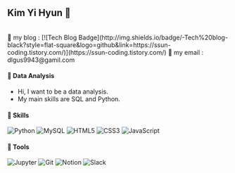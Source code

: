  ## Kim Yi Hyun 💜  
<br/>
📢 my blog :  [![Tech Blog Badge](http://img.shields.io/badge/-Tech%20blog-black?style=flat-square&logo=github&link=https://ssun-coding.tistory.com/)](https://ssun-coding.tistory.com/)  
📧 my email : dlgus9943@gamil.com

#### 💽 Data Analysis
- Hi, I want to be a data analysis.
- My main skills are SQL and Python.

#### 🌈 Skills 
![Python](https://img.shields.io/badge/Python-3776AB.svg?&stype=for-the-badge&logo=Python&logoColor=white)  ![MySQL](https://img.shields.io/badge/MySQL-4479A1.svg?&stype=for-the-badge&logo=MySQL&logoColor=white) ![HTML5](https://img.shields.io/badge/HTM5L-E34F26.svg?&stype=for-the-badge&logo=HTML5&logoColor=white) ![CSS3](https://img.shields.io/badge/CSS3-1572B6.svg?&stype=for-the-badge&logo=CSS3&logoColor=white) ![JavaScript](https://img.shields.io/badge/JavaScript-F7DF1E.svg?&stype=for-the-badge&logo=JavaScript&logoColor=white)  
  
#### 🔎 Tools
![Jupyter](https://img.shields.io/badge/Jupyter-F37626.svg?&stype=for-the-badge&logo=Jupyter&logoColor=white)   ![Git](https://img.shields.io/badge/Git-F05032.svg?&stype=for-the-badge&logo=Git&logoColor=white)  ![Notion](https://img.shields.io/badge/Notion-000000.svg?&stype=for-the-badge&logo=Notion&logoColor=white)  ![Slack](https://img.shields.io/badge/Slack-4A154B.svg?&stype=for-the-badge&logo=Slack&logoColor=white) 
